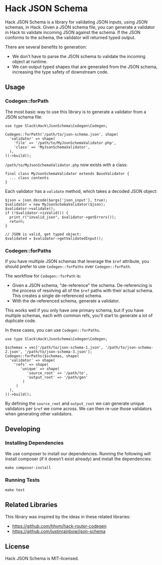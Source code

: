 # Hack JSON Schema
Hack JSON Schema is a library for validating JSON inputs, using JSON schemas, in Hack. Given a JSON schema file, you can generate a validator in Hack to validate incoming JSON against the schema. If the JSON conforms to the schema, the validator will returned typed output.

There are several benefits to generation:

- We don't have to parse the JSON schema to validate the incoming object at runtime.
- We can output typed shapes that are generated from the JSON schema, increasing the type safety of downstream code.

## Usage

### Codegen::forPath
The most basic way to use this library is to generate a validator from a JSON schema file:

```
use type Slack\Hack\JsonSchema\Codegen\Codegen;

Codegen::forPath('/path/to/json-schema.json', shape(
  'validator' => shape(
    'file' => '/path/to/MyJsonSchemaValidator.php',
    'class' => 'MyJsonSchemaValidator',
  ),
))->build();
```

`/path/to/MyJsonSchemaValidator.php` now exists with a class:

```
final class MyJsonSchemaValidator extends BaseValidator {
  ... class contents
}
```

Each validator has a `validate` method, which takes a decoded JSON object:

```
$json = json_decode($args['json_input'], true);
$validator = new MyJsonSchemaValidator($json);
$validator->validate();
if (!$validator->isValid()) {
  print_r("invalid_json", $validator->getErrors());
  return;
}

// JSON is valid, get typed object:
$validated = $validator->getValidatedInput();
```

### Codegen::forPaths
If you have multiple JSON schemas that leverage the `$ref` attribute, you should prefer to use `Codegen::forPaths` over `Codegen::forPath`.

The workflow for `Codegen::forPath` is:
- Given a JSON schema, "de-reference" the schema. De-referencing is the process of resolving all of the `$ref` paths with their actual schema. This creates a single de-referenced schema.
- With the de-referenced schema, generate a validator.

This works well if you only have one primary schema, but if you have multiple schemas, each with common refs, you'll start to generate a lot of duplicate code.

In these cases, you can use `Codegen::forPaths`.

```
use type Slack\Hack\JsonSchema\Codegen\Codegen;

$schemas = vec['/path/to/json-schema-1.json', '/path/to/json-schema-2.json', '/path/to/json-schema-3.json'];
Codegen::forPaths($schemas, shape(
  'validator' => shape(
    'refs' => shape(
       'unique' => shape(
          'source_root' => '/path/to',
          'output_root' => '/path/gen'
        )
     )
  ),
))->build();
```

By defining the `source_root` and `output_root` we can generate unique validators per `$ref` we come across. We can then re-use those validators when generating other validators.

## Developing

### Installing Dependencies
We use composer to install our dependencies. Running the following will install composer (if it doesn't exist already) and install the dependencies:

```
make composer-install
```

### Running Tests
```
make test
```

## Related Libraries
This library was inspired by the ideas in these related libraries:

- https://github.com/hhvm/hack-router-codegen
- https://github.com/justinrainbow/json-schema

## License
Hack JSON Schema is MIT-licensed.
